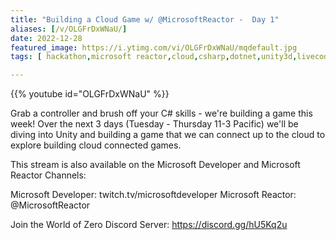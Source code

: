 ```yaml
---
title: "Building a Cloud Game w/ @MicrosoftReactor -  Day 1"
aliases: [/v/OLGFrDxWNaU/]
date: 2022-12-28
featured_image: https://i.ytimg.com/vi/OLGFrDxWNaU/mqdefault.jpg
tags: [ hackathon,microsoft reactor,cloud,csharp,dotnet,unity3d,livecode ]

---
```


{{% youtube id="OLGFrDxWNaU" %}}

Grab a controller and brush off your C# skills - we're building a game this week! Over the next 3 days (Tuesday - Thursday 11-3 Pacific) we'll be diving into Unity and building a game that we can connect up to the cloud to explore building cloud connected games.

This stream is also available on the Microsoft Developer and Microsoft Reactor Channels:

Microsoft Developer: twitch.tv/microsoftdeveloper
Microsoft Reactor: @MicrosoftReactor 

Join the World of Zero Discord Server: https://discord.gg/hU5Kq2u